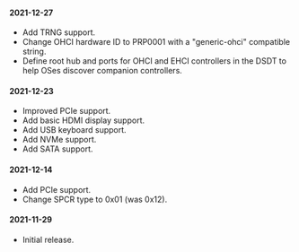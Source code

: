 #### 2021-12-27

* Add TRNG support.
* Change OHCI hardware ID to PRP0001 with a "generic-ohci" compatible string.
* Define root hub and ports for OHCI and EHCI controllers in the DSDT to help OSes discover companion controllers.

#### 2021-12-23

* Improved PCIe support.
* Add basic HDMI display support.
* Add USB keyboard support.
* Add NVMe support.
* Add SATA support.

#### 2021-12-14

* Add PCIe support.
* Change SPCR type to 0x01 (was 0x12).

#### 2021-11-29

* Initial release.
